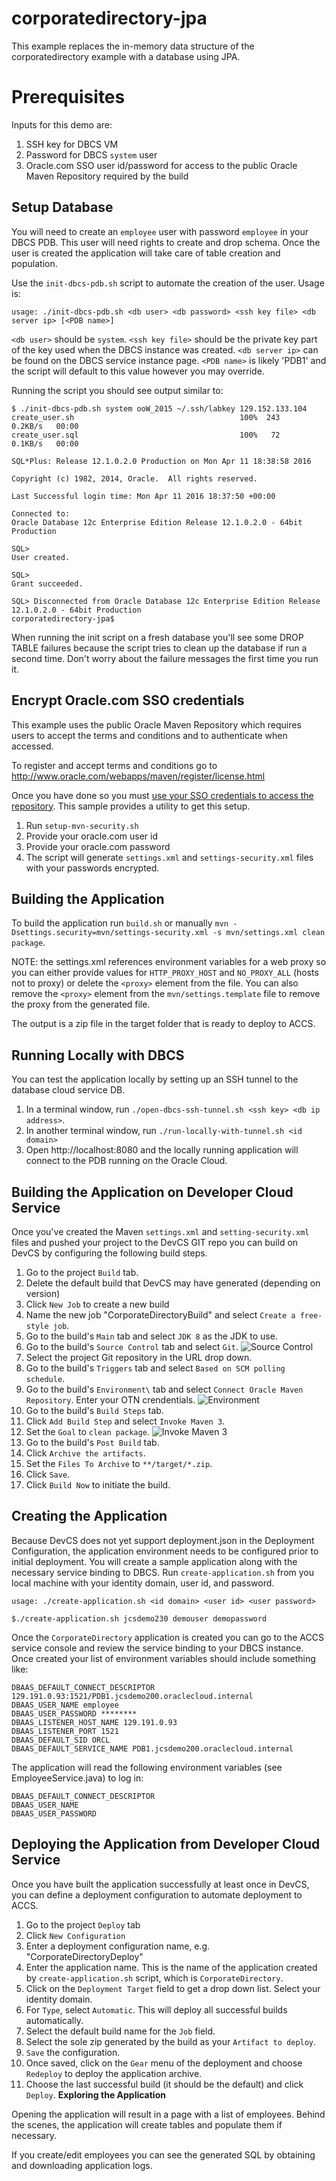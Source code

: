 corporatedirectory-jpa
======================

This example replaces the in-memory data structure of the corporatedirectory example with a database using JPA.

Prerequisites
=============

Inputs for this demo are:

1. SSH key for DBCS VM
2. Password for DBCS `system` user
3. Oracle.com SSO user id/password for access to the public Oracle Maven Repository required by the build

Setup Database
--------------

You will need to create an `employee` user with password `employee` in your DBCS PDB.  This user will need rights to create and drop schema.  Once the user is created the application will take care of table creation and population.

Use the `init-dbcs-pdb.sh` script to automate the creation of the user.  Usage is:

    usage: ./init-dbcs-pdb.sh <db user> <db password> <ssh key file> <db server ip> [<PDB name>]

`<db user>` should be `system`.  `<ssh key file>` should be the private key part of the key used when the DBCS instance was created.  `<db server ip>` can be found on the DBCS service instance page.  `<PDB name>` is likely 'PDB1' and the script will default to this value however you may override.

Running the script you should see output similar to:

    $ ./init-dbcs-pdb.sh system ooW_2015 ~/.ssh/labkey 129.152.133.104
    create_user.sh                                     100%  243     0.2KB/s   00:00    
    create_user.sql                                    100%   72     0.1KB/s   00:00    

    SQL*Plus: Release 12.1.0.2.0 Production on Mon Apr 11 18:38:58 2016

    Copyright (c) 1982, 2014, Oracle.  All rights reserved.

    Last Successful login time: Mon Apr 11 2016 18:37:50 +00:00

    Connected to:
    Oracle Database 12c Enterprise Edition Release 12.1.0.2.0 - 64bit Production

    SQL>
    User created.

    SQL>
    Grant succeeded.

    SQL> Disconnected from Oracle Database 12c Enterprise Edition Release 12.1.0.2.0 - 64bit Production
    corporatedirectory-jpa$


When running the init script on a fresh database you'll see some DROP TABLE failures because the script tries to clean up the database if run a second time.  Don't worry about the failure messages the first time you run it.


Encrypt Oracle.com SSO credentials
----------------------------------

This example uses the public Oracle Maven Repository which requires users to accept the terms and conditions and to authenticate when accessed.

To register and accept terms and conditions go to http://www.oracle.com/webapps/maven/register/license.html

Once you have done so you must [use your SSO credentials to access the repository](http://docs.oracle.com/cloud/latest/devcs_common/CSDCS/GUID-2C6E3DAA-E148-4D21-8507-3ECFB99E15C2.htm#CSDCS-GUID-E20C1FB7-FB70-41D9-A664-20387754647B).  This sample provides a utility to get this setup.


1.  Run `setup-mvn-security.sh`
2.  Provide your oracle.com user id
3.  Provide your oracle.com password
4.  The script will generate `settings.xml` and `settings-security.xml` files with your passwords encrypted.

Building the Application
------------------------

To build the application run `build.sh` or manually `mvn -Dsettings.security=mvn/settings-security.xml -s mvn/settings.xml clean package`.

NOTE: the settings.xml references environment variables for a web proxy so you can either provide values for `HTTP_PROXY_HOST` and `NO_PROXY_ALL` (hosts not to proxy) or delete the `<proxy>` element from the file.  You can also remove the `<proxy>` element from the `mvn/settings.template` file to remove the proxy from the generated file.

The output is a zip file in the target folder that is ready to deploy to ACCS.

Running Locally with DBCS
-------------------------

You can test the application locally by setting up an SSH tunnel to the database cloud service DB.

1.  In a terminal window, run `./open-dbcs-ssh-tunnel.sh <ssh key> <db ip address>`.
2.  In another terminal window, run `./run-locally-with-tunnel.sh <id domain>`
3.  Open http://localhost:8080 and the locally running application will connect to the PDB running on the Oracle Cloud.


Building the Application on Developer Cloud Service
---------------------------------------------------

Once you've created the Maven `settings.xml` and `setting-security.xml` files and pushed your project to the DevCS GIT repo you can build on DevCS by configuring the following build steps.

1. Go to the project `Build` tab.
2. Delete the default build that DevCS may have generated (depending on version)
3. Click `New Job` to create a new build
4. Name the new job "CorporateDirectoryBuild" and select `Create a free-style job`.
5. Go to the build's `Main` tab and select `JDK 8` as the JDK to use.
6. Go to the build's `Source Control` tab and select `Git`.
![Source Control](images/build3.png "Source Control")
7. Select the project Git repository in the URL drop down.
8. Go to the build's `Triggers` tab and select `Based on SCM polling schedule`.
9. Go to the build's `Environment\` tab and select `Connect Oracle Maven Repository`. Enter your OTN crendentials.
![Environment](images/environment.png "Environment") 
9. Go to the build's `Build Steps` tab.
10. Click `Add Build Step` and select `Invoke Maven 3`.
11. Set the `Goal` to `clean package`. 
![Invoke Maven 3](images/build6a.png "clean package")
12. Go to the build's `Post Build` tab.
13. Click `Archive the artifacts`.
14. Set the `Files To Archive` to `**/target/*.zip`.
15. Click `Save`.
16. Click `Build Now` to initiate the build.


Creating the Application
------------------------

Because DevCS does not yet support deployment.json in the Deployment Configuration, the application environment needs to be configured prior to initial deployment.  You will create a sample application along with the necessary service binding to DBCS. Run `create-application.sh` from you local machine with your identity domain, user id, and password.

`usage: ./create-application.sh <id domain> <user id> <user password>`

    $./create-application.sh jcsdemo230 demouser demopassword

Once the `CorporateDirectory` application is created you can go to the ACCS service console and review the service binding to your DBCS instance.  Once created your list of environment variables should include something like:

    DBAAS_DEFAULT_CONNECT_DESCRIPTOR 129.191.0.93:1521/PDB1.jcsdemo200.oraclecloud.internal
    DBAAS_USER_NAME employee
    DBAAS_USER_PASSWORD ********
    DBAAS_LISTENER_HOST_NAME 129.191.0.93
    DBAAS_LISTENER_PORT 1521
    DBAAS_DEFAULT_SID ORCL
    DBAAS_DEFAULT_SERVICE_NAME PDB1.jcsdemo200.oraclecloud.internal

The application will read the following environment variables (see EmployeeService.java) to log in:

    DBAAS_DEFAULT_CONNECT_DESCRIPTOR
    DBAAS_USER_NAME
    DBAAS_USER_PASSWORD


Deploying the Application from Developer Cloud Service
------------------------------------------------------

Once you have built the application successfully at least once in DevCS, you can define a deployment configuration to automate deployment to ACCS.

1. Go to the project `Deploy` tab
2. Click `New Configuration`
3. Enter a deployment configuration name, e.g. "CorporateDirectoryDeploy"
4. Enter the application name.  This is the name of the application created by `create-application.sh` script, which is `CorporateDirectory`.
5. Click on the `Deployment Target` field to get a drop down list.  Select your identity domain.
6. For `Type`, select `Automatic`.  This will deploy all successful builds automatically.
7. Select the default build name for the `Job` field.
8. Select the sole zip generated by the build as your `Artifact to deploy`.
9. `Save` the configuration.
10. Once saved, click on the `Gear` menu of the deployment and choose `Redeploy` to deploy the application archive.
11. Choose the last successful build (it should be the default) and click `Deploy`.
**Exploring the Application**

Opening the application will result in a page with a list of employees.  Behind the scenes, the application will create tables and populate them if necessary.  

If you create/edit employees you can see the generated SQL by obtaining and downloading application logs.
